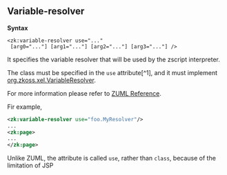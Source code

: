 ## Variable-resolver

**Syntax**

`<zk:variable-resolver use="..." `  
` [arg0="..."] [arg1="..."] [arg2="..."] [arg3="..."] />`

It specifies the variable resolver that will be used by the zscript
interpreter.

The class must be specified in the `use` attribute[^1], and it must
implement
[org.zkoss.xel.VariableResolver](https://www.zkoss.org/javadoc/latest/zk/org/zkoss/xel/VariableResolver.html).

For more information please refer to [ZUML Reference](ZUML_Reference/ZUML/Processing_Instructions/variable-resolver).

Fir example,

```xml
<zk:variable-resolver use="foo.MyResolver"/>
...
<zk:page>
...
</zk:page>
```

Unlike ZUML, the attribute is called `use`, rather than `class`, because of the limitation of JSP

